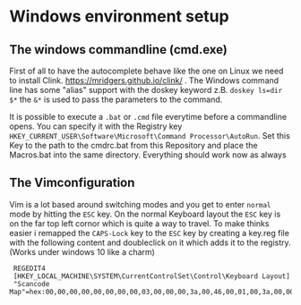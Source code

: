 # Windows environment setup
## The windows commandline (cmd.exe)
First of all to have the autocomplete behave like the one on Linux we need to install Clink. https://mridgers.github.io/clink/ . The Windows command line has some "alias" support with the doskey keyword z.B. `doskey ls=dir $*` the `&*` is used to pass the parameters to the command. 

It is possible to execute a `.bat` or `.cmd` file everytime before a commandline opens. You can specify it with the Registry key `HKEY_CURRENT_USER\Software\Microsoft\Command Processor\AutoRun`. Set this Key to the path to the cmdrc.bat from this Repository and place the Macros.bat into the same directory. Everything should work now as always

## The Vimconfiguration 
Vim is a lot based around switching modes and you get to enter `normal` mode by hitting the `ESC` key. On the normal Keyboard layout the `ESC` key is on the far top left cornor which is quite a way to travel. To make thinks easier i remapped the `CAPS-Lock` key to the `ESC` key by creating a key.reg file with the following content and doubleclick on it which adds it to the registry. (Works under windows 10 like a charm) 

     REGEDIT4
     [HKEY_LOCAL_MACHINE\SYSTEM\CurrentControlSet\Control\Keyboard Layout]
     "Scancode Map"=hex:00,00,00,00,00,00,00,00,03,00,00,00,3a,00,46,00,01,00,3a,00,00,00,00,00
     
     
     

